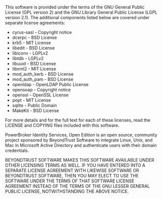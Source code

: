 This software is provided under the terms of the GNU General Public License
(GPL version 2) and the GNU Library General Public License (LGPL version 2.1).
The additional components listed below are covered under separate license
agreements:

- cyrus-sasl - Copyright notice
- dcerpc - BSD License
- krb5 - MIT License
- libedit - BSD License
- libiconv - LGPLv2
- libtdb - LGPLv2
- libuuid - BSD License
- libxml2 - MIT License
- mod_auth_kerb - BSD License
- mod_auth_pam - BSD License
- openldap - OpenLDAP Public License
- opensoap - Copyright notice
- openssl - OpenSSL License
- popt - MIT License
- sqlite - Public Domain
- MakeKit - BSD License

For more details and for the full text for each of these licenses, read the
LICENSE and COPYING files included with this software.

PowerBroker Identity Services, Open Edition is an open source, community
project sponsored by BeyondTrust Software to integrate Linux, Unix, and Mac in
Microsoft Active Directory and authenticate users with their domain
credentials.

BEYONDTRUST SOFTWARE MAKES THIS SOFTWARE AVAILABLE UNDER OTHER LICENSING TERMS
AS WELL. IF YOU HAVE ENTERED INTO A SEPARATE LICENSE AGREEMENT WITH LIKEWISE
SOFTWARE OR BEYONDTRUST SOFTWARE, THEN YOU MAY ELECT TO USE THE SOFTWARE UNDER
THE TERMS OF THAT SOFTWARE LICENSE AGREEMENT INSTEAD OF THE TERMS OF THE GNU
LESSER GENERAL PUBLIC LICENSE, NOTWITHSTANDING THE ABOVE NOTICE.

